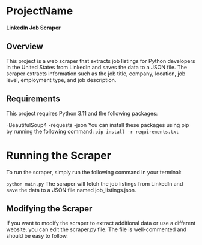 # ProjectName
**LinkedIn Job Scraper**

## Overview
This project is a web scraper that extracts job listings for Python developers in the United States from LinkedIn and saves the data to a JSON file.
The scraper extracts information such as the job title, company, location, job level, employment type, and job description.

## Requirements
This project requires Python 3.11 and the following packages:

-BeautifulSoup4
-requests
-json
You can install these packages using pip by running the following command:
`pip install -r requirements.txt`

# Running the Scraper
To run the scraper, simply run the following command in your terminal:

`python main.py`
The scraper will fetch the job listings from LinkedIn and save the data to a JSON file named job_listings.json.


## Modifying the Scraper
If you want to modify the scraper to extract additional data or use a different website, you can edit the scraper.py file. 
The file is well-commented and should be easy to follow.

